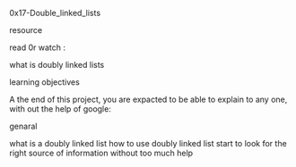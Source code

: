 0x17-Double_linked_lists

resource

read 0r watch :

what is doubly linked lists

learning  objectives

A the end of this project, you are expacted to be able to explain to any one, with out the help of google:

genaral

what is a doubly linked list
how to use doubly linked list
start to look for the right source of information without too much help